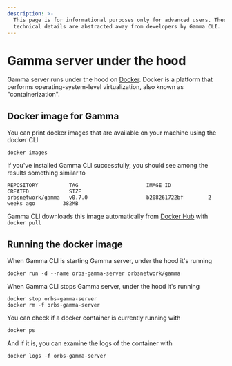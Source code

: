 ```yaml
---
description: >-
  This page is for informational purposes only for advanced users. These
  technical details are abstracted away from developers by Gamma CLI.
---
```


# Gamma server under the hood

Gamma server runs under the hood on [Docker](https://www.docker.com/). Docker is a platform that performs operating-system-level virtualization, also known as "containerization".

## Docker image for Gamma

You can print docker images that are available on your machine using the docker CLI

```text
docker images
```

If you've installed Gamma CLI successfully, you should see among the results something similar to

```text
REPOSITORY          TAG                      IMAGE ID            CREATED             SIZE
orbsnetwork/gamma   v0.7.0                   b208261722bf        2 weeks ago         382MB
```

Gamma CLI downloads this image automatically from [Docker Hub](https://hub.docker.com/) with `docker pull`

## Running the docker image

When Gamma CLI is starting Gamma server, under the hood it's running

```text
docker run -d --name orbs-gamma-server orbsnetwork/gamma
```

When Gamma CLI stops Gamma server, under the hood it's running

```text
docker stop orbs-gamma-server
docker rm -f orbs-gamma-server
```

You can check if a docker container is currently running with

```text
docker ps
```

And if it is, you can examine the logs of the container with

```text
docker logs -f orbs-gamma-server
```

